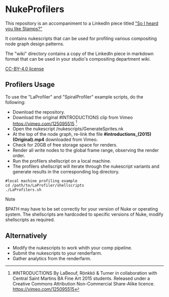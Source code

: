# NukeProfilers

This repository is an accompaniment to a LinkedIn piece titled ["So I heard you like Stamps?"](http://link.to.article)

It contains nukescripts that can be used for profiling various compositing node graph design patterns.

The "wiki" directory contains a copy of the LinkedIn piece in markdown format that can be used in your studio's compositing department wiki.

[CC-BY-4.0 license](../LICENSE)

## Profilers Usage

To use the "LaProfiler" and "SpiralProfiler" example scripts, do the following:
- Download the repository.
- Download the original #INTRODUCTIONS clip from Vimeo https://vimeo.com/125095515 [^1]
- Open the nukescript /nukescripts/GenerateSprites.nk
- At the top of the node graph, re-link the file **#introductions_(2015) (Original).mp4** downloaded from Vimeo.
- Check for 20GB of free storage space for renders.
- Render all write nodes to the global frame range, observing the render order.
- Run the profilers shellscript on a local machine.
- The profilers shellscript will iterate through the nukescript variants and generate results in the corresponding log directory.
```
#local machine profiling example
cd /path/to/LaProfiler/shellscripts
./LaProfilers.sh
```
> [!NOTE]
> $PATH may have to be set correctly for your version of Nuke or operating system. The shellscripts are hardcoded to specific versions of Nuke, modify shellscripts as required.

## Alternatively 
- Modify the nukescripts to work whith your comp pipeline.
- Submit the nukescripts to your renderfarm.
- Gather analytics from the renderfarm.

[^1]: #INTRODUCTIONS 
  By LaBeouf, Rönkkö & Turner in collaboration with Central Saint Martins BA Fine Art 2015 students. Released under a Creative Commons Attribution Non-Commercial Share-Alike licence. https://vimeo.com/125095515
